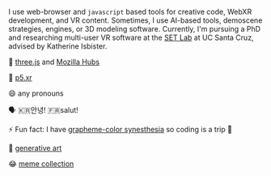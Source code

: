 I use web-browser and `javascript` based tools for creative code, WebXR development, and VR content. Sometimes, I use AI-based tools, demoscene strategies, engines, or 3D modeling software. Currently, I'm pursuing a PhD and researching multi-user VR software at the [SET Lab](https://setlab.soe.ucsc.edu/news.php) at UC Santa Cruz, advised by Katherine Isbister.

🌱 [three.js](https://threejs.org/) and [Mozilla Hubs](https://hubs.mozilla.com/)

🧱 [p5.xr](https://github.com/stalgiag/p5.xr)

😄 any pronouns

🗣 🇰🇷안녕! 🇫🇷salut!

⚡ Fun fact: I have [grapheme-color synesthesia](https://en.wikipedia.org/wiki/Grapheme%E2%80%93color_synesthesia) so coding is a trip 🌈

🎨 [generative art](https://www.instagram.com/vertex.shader/)

😂 [meme collection](https://www.tiktok.com/@vertexshader)
